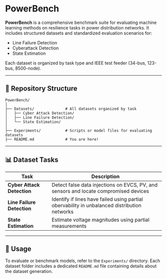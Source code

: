 # PowerBench

**PowerBench** is a comprehensive benchmark suite for evaluating machine learning methods on resilience tasks in power distribution networks. It includes structured datasets and standardized evaluation scenarios for:

- Line Failure Detection
- Cyberattack Detection
- State Estimation

Each dataset is organized by task type and IEEE test feeder (34-bus, 123-bus, 8500-node).

---

## 📁 Repository Structure

```text
PowerBench/
│
├── Datasets/              # All datasets organized by task
│   ├── Cyber Attack Detection/
│   ├── Line Failure Detection/
│   └── State Estimation/
│
├── Experiments/           # Scripts or model files for evaluating datasets
├── README.md              # You are here!
```
---

## 📊 Dataset Tasks


| Task                       | Description                                                                                 |
|----------------------------|---------------------------------------------------------------------------------------------|
| **Cyber Attack Detection** | Detect false data injections on EVCS, PV, and sensors and locate compromised devices        |
| **Line Failure Detection** | Identify if lines have failed using partial obervability in unbalanced distribution networks|
| **State Estimation**       | Estimate voltage magnitudes using partial measurements                                      |

---

## 🚀 Usage

To evaluate or benchmark models, refer to the `Experiments/` directory.
Each dataset folder includes a dedicated `README.md` file containing details about the dataset generation.



